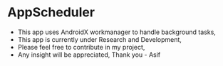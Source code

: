 # AppScheduler

- This app uses AndroidX workmanager to handle background tasks,
- This app is currently under Research and Development,
- Please feel free to contribute in my project,
- Any insight will be appreciated, Thank you - Asif

